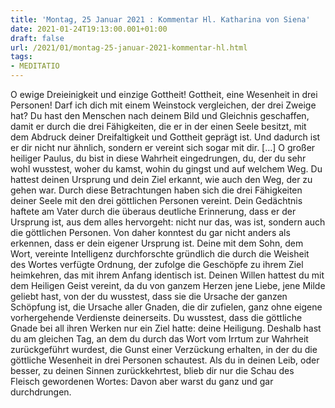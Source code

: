 ```yaml
---
title: 'Montag, 25 Januar 2021 : Kommentar Hl. Katharina von Siena'
date: 2021-01-24T19:13:00.001+01:00
draft: false
url: /2021/01/montag-25-januar-2021-kommentar-hl.html
tags: 
- MEDITATIO
---
```


O ewige Dreieinigkeit und einzige Gottheit! Gottheit, eine Wesenheit in drei Personen! Darf ich dich mit einem Weinstock vergleichen, der drei Zweige hat? Du hast den Menschen nach deinem Bild und Gleichnis geschaffen, damit er durch die drei Fähigkeiten, die er in der einen Seele besitzt, mit dem Abdruck deiner Dreifaltigkeit und Gottheit geprägt ist. Und dadurch ist er dir nicht nur ähnlich, sondern er vereint sich sogar mit dir. \[…\] O großer heiliger Paulus, du bist in diese Wahrheit eingedrungen, du, der du sehr wohl wusstest, woher du kamst, wohin du gingst und auf welchem Weg. Du hattest deinen Ursprung und dein Ziel erkannt, wie auch den Weg, der zu gehen war. Durch diese Betrachtungen haben sich die drei Fähigkeiten deiner Seele mit den drei göttlichen Personen vereint. Dein Gedächtnis haftete am Vater durch die überaus deutliche Erinnerung, dass er der Ursprung ist, aus dem alles hervorgeht: nicht nur das, was ist, sondern auch die göttlichen Personen. Von daher konntest du gar nicht anders als erkennen, dass er dein eigener Ursprung ist. Deine mit dem Sohn, dem Wort, vereinte Intelligenz durchforschte gründlich die durch die Weisheit des Wortes verfügte Ordnung, der zufolge die Geschöpfe zu ihrem Ziel heimkehren, das mit ihrem Anfang identisch ist. Deinen Willen hattest du mit dem Heiligen Geist vereint, da du von ganzem Herzen jene Liebe, jene Milde geliebt hast, von der du wusstest, dass sie die Ursache der ganzen Schöpfung ist, die Ursache aller Gnaden, die dir zufielen, ganz ohne eigene vorhergehende Verdienste deinerseits. Du wusstest, dass die göttliche Gnade bei all ihren Werken nur ein Ziel hatte: deine Heiligung. Deshalb hast du am gleichen Tag, an dem du durch das Wort vom Irrtum zur Wahrheit zurückgeführt wurdest, die Gunst einer Verzückung erhalten, in der du die göttliche Wesenheit in drei Personen schautest. Als du in deinen Leib, oder besser, zu deinen Sinnen zurückkehrtest, blieb dir nur die Schau des Fleisch gewordenen Wortes: Davon aber warst du ganz und gar durchdrungen.
